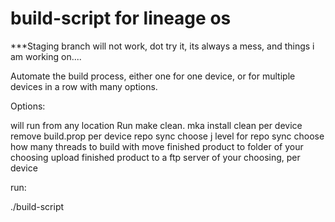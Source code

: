 # build-script for lineage os

***Staging branch will not work, dot try it, its always a mess, and things i am working on....


Automate the build process, either one for one device, or for multiple devices in a row with many options.

Options:

will run from any location
Run make clean.
mka install clean per device
remove build.prop per device
repo sync
choose j level for repo sync
choose how many threads to build with
move finished product to folder of your choosing
upload finished product to a ftp server of your choosing, per device

run:

./build-script
